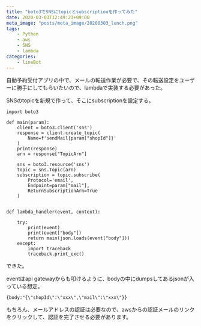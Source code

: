 ```yaml
---
title: "boto3でSNSにtopicとsubscriptionを作ってみた"
date: 2020-03-03T12:49:23+09:00
meta_image: "posts/meta_image/20200303_lunch.png"
tags: 
    - Python
    - aws
    - SNS
    - lambda
categories: 
    - lineBot
---
```


自動予約受付アプリの中で、メールの転送作業が必要で、その転送設定をユーザーに勝手にしてもらいたいので、lambdaで実装する必要があった。

SNSのtopicを新規で作って、そこにsubscriptionを設定する。

```
import boto3

def main(param):
    client = boto3.client('sns')
    response = client.create_topic(
        Name=f'sendMail{param["shopId"]}'
    )
    print(response)
    arn = response["TopicArn"]

    sns = boto3.resource('sns')
    topic = sns.Topic(arn)
    subscription = topic.subscribe(
        Protocol='email',
        Endpoint=param["mail"],
        ReturnSubscriptionArn=True
    )


def lambda_handler(event, context):

    try:
        print(event)
        print(event["body"])
        return main(json.loads(event["body"]))
    except:
        import traceback
        traceback.print_exc()
```
できた。

eventはapi gatewayからも叩けるように、bodyの中にdumpsしてあるjsonが入っている想定。

```
{body:"{\"shopId\":\"xxx\",\"mail\":\"xxx\"}}
```

もちろん、メールアドレスの認証は必要なので、awsからの認証メールのリンクをクリックして、認証を完了させる必要があります。
